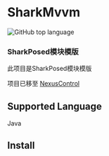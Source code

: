 # SharkMvvm



![GitHub top language](https://img.shields.io/github/languages/top/bigGreenPeople/SharkModTemplate)

### SharkPosed模块模版

此项目是SharkPosed模块模版


项目已移至 [NexusControl](https://github.com/bigGreenPeople/NexusControl)
## Supported Language

Java

## Install

